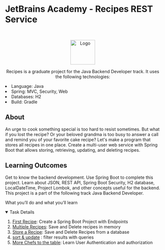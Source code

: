 # JetBrains Academy - Recipes REST Service

<br />
<p align="center">
  <a href="https://hyperskill.org/projects/180?track=12">
    <img src="https://ictacademy.com.ng/wp-content/uploads/2020/02/1200px-JetBrains_Logo_2016.svg_.png" alt="Logo" height="80">
  </a>

<p align="center">Recipes is a graduate project for the Java Backend Developer track. It uses the following technologies: 
<ls>
<li>Language: Java</li>
<li>Spring: MVC, Security, Web </li>
<li>Databases: H2</li>
<li>Build: Gradle</li>
</ls>
</p>

## About

An urge to cook something special is too hard to resist sometimes. But what if you lost the recipe? Or your beloved grandma is too busy to answer a call and remind you of your favorite cake recipe? Let's make a program that stores all recipes in one place. Create a multi-user web service with Spring Boot that allows storing, retrieving, updating, and deleting recipes.
## Learning Outcomes

Get to know the backend development. Use Spring Boot to complete this project. Learn about JSON, REST API, Spring Boot Security, H2 database, LocalDateTime, Project Lombok, and other concepts useful for the backend.
This project is a part of the following track
Java Backend Developer.

What you’ll do and what you’ll learn

<details open="open">
  <summary>Task Details</summary>
  <ol>
  <li><a href="/Tasks/1-First-Recipe/README.md">First Recipe</a>: Create a Spring Boot Project with Endpoints</li>
  <li><a href="/Tasks/2-Multiple-Recipes/README.md">Multiple Recipes</a>: Save and Delete recipes in memory</li>
  <li><a href="/Tasks/3-Store-A-Recipe/README.md">Store a Recipe</a>: Save and Delete Recipes from a database</li>
  <li><a href="/Tasks/4-Sort-And-Update/readme.md">sort & update</a> : filter results with queries</li>
  <li><a href="/Tasks/5-More-Chefs-To-The-Table/README.md">More Chefs to the table</a>: Learn User Authentication and authorization</li>
  </ol>
</details>
